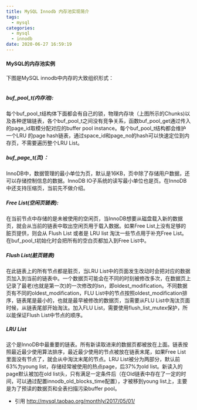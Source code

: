 ```yaml
---
title: MySQL Innodb 内存池实现简介
tags:
  - mysql
categories:
  - mysql
  - innodb
date: 2020-06-27 16:59:19
---
```

#### MySQL的内存池实例
下图是MySQL innodb中内存的大致组织形式：
<style type="text/css">
.post-svg-container{
  display: block;
  overflow-x: auto;
  overflow-y: hidden;
}
.post-svg-container > object{
      justify-content: center;
      height:100%;
}      
</style>
<div class="post-svg-container">
    <object type="image/svg+xml" data="/images/MySQL_Buffer_Pool.svg"></object>
</div>

##### buf_pool_t(内存池):
每个buf_pool_t结构体下面都会有自己的锁，物理内存块（上图所示的Chunks)以及各种逻辑链表，各个buf_pool_t之间没有竞争关系，函数buf_pool_get通过传入的page_id取模分配对应的buffer pool instance。每个buf_pool_t结构都会维护一个LRU 的page hash链表，通过space_id和page_no的hash可以快速定位到内存页，不需要遍历整个LRU List。

##### buf_page_t(页)：
InnoDB中，数据管理的最小单位为页，默认是16KB，页中除了存储用户数据，还可以存储控制信息的数据。InnoDB IO子系统的读写最小单位也是页。在InnoDB中还支持压缩页，当前先不做介绍。

##### Free List(空闲页链表):
在当前节点中存储的是未被使用的空闲页，当InnoDB想要从磁盘载入新的数据页，就会从当前的链表中取出空闲页用于载入数据。如果Free List上没有足够的脏页提供，则会从 Flush List 或者是 LRU list 淘汰一些节点用于补充Free List。在buf_pool_t初始化时会把所有的空白页都加入到Free List中。

##### Flush List(脏页链表)
在此链表上的所有节点都是脏页，当LRU List中的页面发生改动时会把对应的数据页加入到当前的链表中。一个数据页可能会在不同的时刻被修改多次，在数据页上记录了最老(也就是第一次)的一次修改的lsn，即oldest_modification。不同数据页有不同的oldest_modification，FLU List中的节点按照oldest_modification排序，链表尾是最小的，也就是最早被修改的数据页，当需要从FLU List中淘汰页面时候，从链表尾部开始淘汰。加入FLU List，需要使用flush_list_mutex保护，所以能保证Flush List中节点的顺序。

##### LRU List
这个是InnoDB中最重要的链表。所有新读取进来的数据页都被放在上面。链表按照最近最少使用算法排序，最近最少使用的节点被放在链表末尾，如果Free List里面没有节点了，就会从中淘汰末尾的节点。LRU List被分为两部分，默认前63%为young list，存储经常被使用的热点page，后37%为old list。新读入的page默认被加在old list头，只有满足一定条件后（在Old链表中存在了一定的时间，可以通过配置innodb_old_blocks_time配置），才被移到young list上，主要是为了预读的数据页和全表扫描污染buffer pool。

- 引用 http://mysql.taobao.org/monthly/2017/05/01/